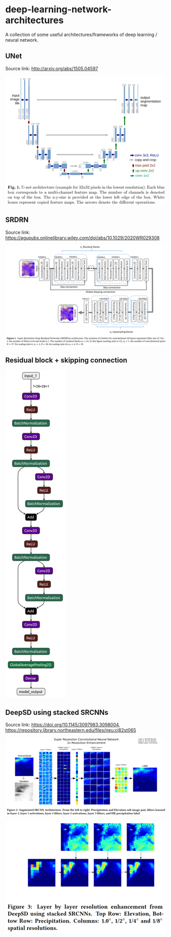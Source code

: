 # deep-learning-network-architectures
A collection of some useful architectures/frameworks of deep learning / neural network.

## UNet

Source link: <http://arxiv.org/abs/1505.04597>

![UNet](/pics/Ronneberger-2015-UNet.png)

## SRDRN

Source link: <https://agupubs.onlinelibrary.wiley.com/doi/abs/10.1029/2020WR029308>

![SRDRN](/pics/Wang-2021-SRDRN.png)

## Residual block + skipping connection

![SRDRN](/pics/residual-block+skipping-connection.png)

## DeepSD using stacked SRCNNs

Source link: <https://doi.org/10.1145/3097983.3098004>, <https://repository.library.northeastern.edu/files/neu:cj82st065>

![SRCNN](/pics/Vandal-2017-SRCNN.png)

![DeepSD](/pics/Vandal-2017-DeepSD-using-stacked-SRCNNs.png)
